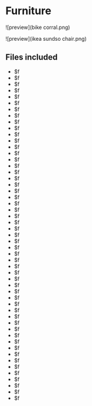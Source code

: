 ﻿# Furniture

![preview](bike corral.png)

![preview](ikea sundso chair.png)

## Files included

- $f
- $f
- $f
- $f
- $f
- $f
- $f
- $f
- $f
- $f
- $f
- $f
- $f
- $f
- $f
- $f
- $f
- $f
- $f
- $f
- $f
- $f
- $f
- $f
- $f
- $f
- $f
- $f
- $f
- $f
- $f
- $f
- $f
- $f
- $f
- $f
- $f
- $f
- $f
- $f
- $f
- $f
- $f
- $f
- $f
- $f
- $f
- $f
- $f
- $f
- $f
- $f
- $f

